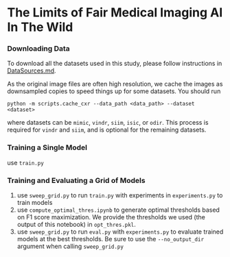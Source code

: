 # The Limits of Fair Medical Imaging AI In The Wild

### Downloading Data

To download all the datasets used in this study, please follow instructions in [DataSources.md](./DataSources.md).

As the original image files are often high resolution, we cache the images as downsampled copies to speed things up for some datasets. You should run 
```
python -m scripts.cache_cxr --data_path <data_path> --dataset <dataset>
``` 
where datasets can be `mimic`, `vindr`, `siim`, `isic`, or `odir`. This process is required for `vindr` and `siim`, and is optional for the remaining datasets.


### Training a Single Model

use `train.py`

### Training and Evaluating a Grid of Models

1. use `sweep_grid.py` to run `train.py` with experiments in `experiments.py` to train models
2. use `compute_optimal_thres.ipynb` to generate optimal thresholds based on F1 score maximization. We provide the thresholds we used (the output of this notebook) in `opt_thres.pkl`.
3. use `sweep_grid.py` to run `eval.py` with `experiments.py` to evaluate trained models at the best thresholds. Be sure to use the `--no_output_dir` argument when calling `sweep_grid.py`

